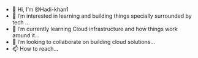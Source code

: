 - 👋 Hi, I’m @Hadi-khan1
- 👀 I’m interested in learning and building things specially surrounded by tech ...
- 🌱 I’m currently learning Cloud infrastructure and how things work around it...
- 💞️ I’m looking to collaborate on building cloud solutions...
- 📫 How to reach...

<!---
Hadi-khan1/Hadi-khan1 is a ✨ special ✨ repository because its `README.md` (this file) appears on your GitHub profile.
You can click the Preview link to take a look at your changes.
--->
